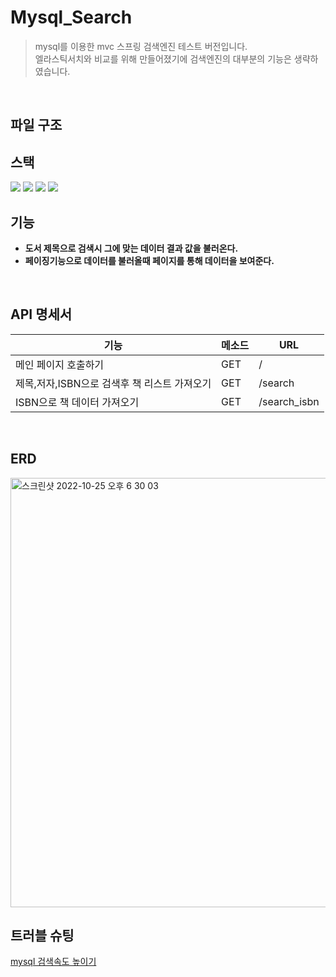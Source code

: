 # Mysql_Search
> mysql를 이용한 mvc 스프링 검색엔진 테스트 버전입니다. <br>
> 엘라스틱서치와 비교를 위해 만들어졌기에 검색엔진의 대부분의 기능은 생략하였습니다.

<br>

## 파일 구조

## 스택

 <img src="https://img.shields.io/badge/java-007396?style=for-the-badge&logo=java&logoColor=white">
 <img src="https://img.shields.io/badge/html5-E34F26?style=for-the-badge&logo=html5&logoColor=white">
 <img src="https://img.shields.io/badge/mysql-4479A1?style=for-the-badge&logo=mysql&logoColor=white">
 <img src="https://img.shields.io/badge/springboot-6DB33F?style=for-the-badge&logo=springboot&logoColor=white">
 
<br>

## 기능
- **도서 제목으로 검색시 그에 맞는 데이터 결과 값을 불러온다.**
- **페이징기능으로 데이터를 불러올때 페이지를 통해 데이터을 보여준다.**
<br>

## API 명세서

|기능|메소드|URL|
|------|---|---|
|메인 페이지 호출하기|GET|/|
|제목,저자,ISBN으로 검색후 책 리스트 가져오기|GET|/search|
|ISBN으로 책 데이터 가져오기|GET|/search_isbn|

<br>

## ERD
<img width="687" alt="스크린샷 2022-10-25 오후 6 30 03" src="https://user-images.githubusercontent.com/67679972/197737986-45777dfc-55bd-40c6-bd98-656542720cbc.png">

<br>

## 트러블 슈팅
[mysql 검색속도 높이기](https://nonchalant-sturgeon-21a.notion.site/MySQL-6bee0130e56c43ffbd7e59bb6a45fecc)

<br>

